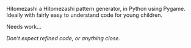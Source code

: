 Hitomezashi
a Hitomezashi pattern generator, in Python using Pygame.  
Ideally with fairly easy to understand code for young children.

Needs work...  

*Don't expect refined code, or anything close.*  
